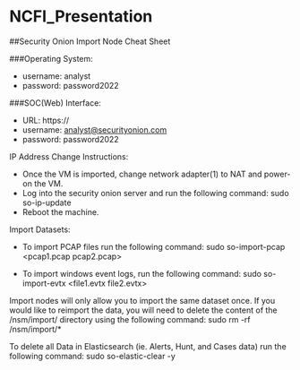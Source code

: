 # NCFI_Presentation
##Security Onion Import Node Cheat Sheet

###Operating System:
 - username: analyst
 - password: password2022
 
###SOC(Web) Interface:
 - URL: https://<server IP>
 - username: analyst@securityonion.com
 - password: password2022
 
IP Address Change Instructions:
 - Once the VM is imported, change network adapter(1) to NAT and power-on the VM.
 - Log into the security onion server and run the following command:
   sudo so-ip-update
 - Reboot the machine.

Import Datasets:
 -  To import PCAP files run the following command:
 sudo so-import-pcap <pcap1.pcap pcap2.pcap>
 
 - To import windows event logs, run the following command:
 sudo so-import-evtx <file1.evtx file2.evtx>

Import nodes will only allow you to import the same dataset once. If you would like to reimport the data, you will need to delete the content of the /nsm/import/ directory using the following command:
sudo rm -rf /nsm/import/*

To delete all Data in Elasticsearch (ie. Alerts, Hunt, and Cases data) run the following command:
sudo so-elastic-clear -y
